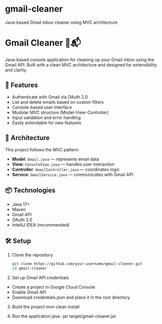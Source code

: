 # gmail-cleaner
Java-based Gmail inbox cleaner using MVC architecture


# Gmail Cleaner 🧹📬

Java-based console application for cleaning up your Gmail inbox using the Gmail API. Built with a clean MVC architecture and designed for extensibility and clarity.

## 🚀 Features

- Authenticate with Gmail via OAuth 2.0
- List and delete emails based on custom filters
- Console-based user interface
- Modular MVC structure (Model-View-Controller)
- Input validation and error handling
- Easily extendable for new features

## 🧠 Architecture

This project follows the MVC pattern:

- **Model**: `Email.java` — represents email data  
- **View**: `ConsoleView.java` — handles user interaction  
- **Controller**: `GmailController.java` — coordinates logic  
- **Service**: `GmailService.java` — communicates with Gmail API

## 📦 Technologies

- Java 17+
- Maven
- Gmail API
- OAuth 2.0
- IntelliJ IDEA (recommended)

## 🛠️ Setup

1. Clone the repository  
   ```bash
   git clone https://github.com/your-username/gmail-cleaner.git
   cd gmail-cleaner

2. Set up Gmail API credentials
- Create a project in Google Cloud Console
- Enable Gmail API
- Download credentials.json and place it in the root directory
  
3. Build the project
mvn clean install

4. Run the application
java -jar target/gmail-cleaner.jar

